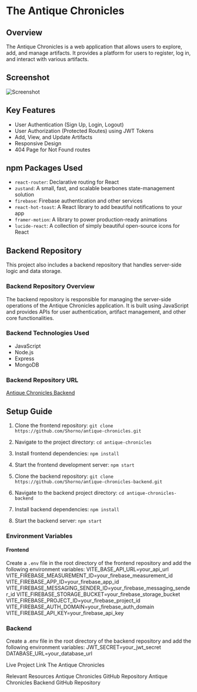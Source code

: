 # The Antique Chronicles

## Overview
The Antique Chronicles is a web application that allows users to explore, add, and manage artifacts. It provides a platform for users to register, log in, and interact with various artifacts.

## Screenshot
![Screenshot](https://res.cloudinary.com/def3zwztt/image/upload/v1738736266/all-devices-black_dl3zs4.png)

## Key Features
- User Authentication (Sign Up, Login, Logout)
- User Authorization (Protected Routes) using JWT Tokens
- Add, View, and Update Artifacts
- Responsive Design
- 404 Page for Not Found routes

## npm Packages Used
- `react-router`: Declarative routing for React
- `zustand`: A small, fast, and scalable bearbones state-management solution
- `firebase`: Firebase authentication and other services
- `react-hot-toast`: A React library to add beautiful notifications to your app
- `framer-motion`: A library to power production-ready animations
- `lucide-react`: A collection of simply beautiful open-source icons for React

## Backend Repository
This project also includes a backend repository that handles server-side logic and data storage.

### Backend Repository Overview
The backend repository is responsible for managing the server-side operations of the Antique Chronicles application. It is built using JavaScript and provides APIs for user authentication, artifact management, and other core functionalities.

### Backend Technologies Used
- JavaScript
- Node.js
- Express
- MongoDB

### Backend Repository URL
[Antique Chronicles Backend](https://github.com/Shorno/antique-chronicles-backend)

## Setup Guide
1. Clone the frontend repository: `git clone https://github.com/Shorno/antique-chronicles.git`
2. Navigate to the project directory: `cd antique-chronicles`
3. Install frontend dependencies: `npm install`
4. Start the frontend development server: `npm start`

5. Clone the backend repository: `git clone https://github.com/Shorno/antique-chronicles-backend.git`
6. Navigate to the backend project directory: `cd antique-chronicles-backend`
7. Install backend dependencies: `npm install`
8. Start the backend server: `npm start`

### Environment Variables
#### Frontend
Create a `.env` file in the root directory of the frontend repository and add the following environment variables:
VITE_BASE_API_URL=your_api_url
VITE_FIREBASE_MEASUREMENT_ID=your_firebase_measurement_id
VITE_FIREBASE_APP_ID=your_firebase_app_id
VITE_FIREBASE_MESSAGING_SENDER_ID=your_firebase_messaging_sender_id
VITE_FIREBASE_STORAGE_BUCKET=your_firebase_storage_bucket
VITE_FIREBASE_PROJECT_ID=your_firebase_project_id
VITE_FIREBASE_AUTH_DOMAIN=your_firebase_auth_domain
VITE_FIREBASE_API_KEY=your_firebase_api_key

### Backend
Create a .env file in the root directory of the backend repository and add the following environment variables:
JWT_SECRET=your_jwt_secret
DATABASE_URL=your_database_url



Live Project Link
The Antique Chronicles

Relevant Resources
Antique Chronicles GitHub Repository
Antique Chronicles Backend GitHub Repository
